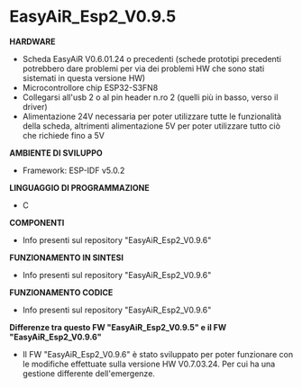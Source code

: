 # EasyAiR_Esp2_V0.9.5

**HARDWARE**
- Scheda EasyAiR V0.6.01.24 o precedenti (schede prototipi precedenti potrebbero dare problemi per via dei problemi HW che sono stati sistemati in questa versione HW)
- Microcontrollore chip ESP32-S3FN8
- Collegarsi all'usb 2 o al pin header n.ro 2 (quelli più in basso, verso il driver)
- Alimentazione 24V necessaria per poter utilizzare tutte le funzionalità della scheda, altrimenti alimentazione 5V per poter utilizzare tutto ciò che richiede fino a 5V

**AMBIENTE DI SVILUPPO**
- Framework: ESP-IDF v5.0.2

**LINGUAGGIO DI PROGRAMMAZIONE**
- C

**COMPONENTI**
- Info presenti sul repository "EasyAiR_Esp2_V0.9.6"

**FUNZIONAMENTO IN SINTESI**
- Info presenti sul repository "EasyAiR_Esp2_V0.9.6"

**FUNZIONAMENTO CODICE**
- Info presenti sul repository "EasyAiR_Esp2_V0.9.6"

**Differenze tra questo FW "EasyAiR_Esp2_V0.9.5" e il FW "EasyAiR_Esp2_V0.9.6"**
- Il FW "EasyAiR_Esp2_V0.9.6" è stato sviluppato per poter funzionare con le modifiche effettuate sulla versione HW V0.7.03.24. Per cui ha una gestione differente dell'emergenze.
